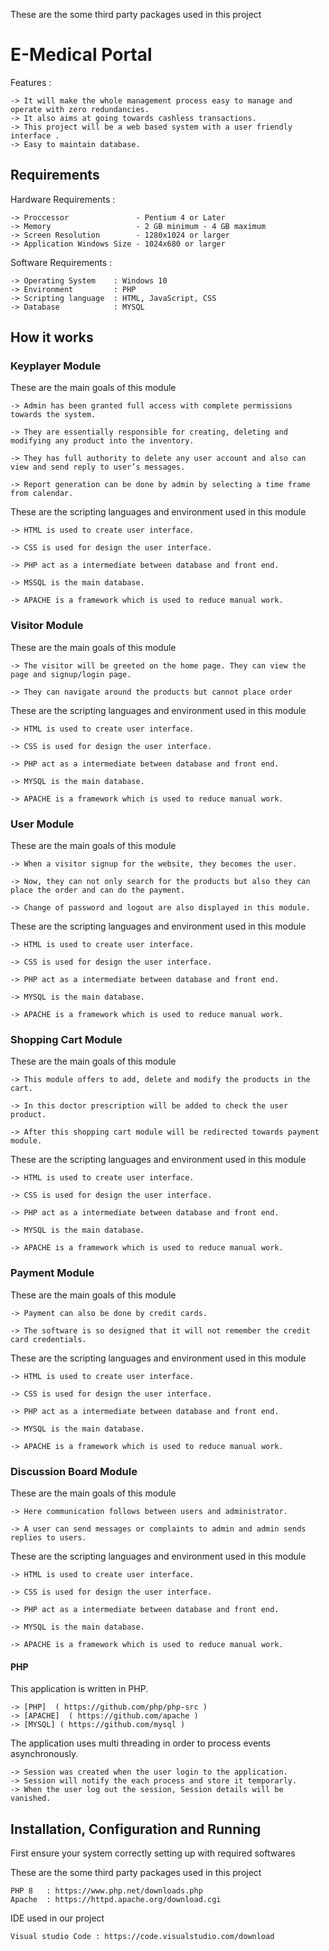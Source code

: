 These are the some third party packages used in this project
# E-Medical Portal 
Features :
	
	-> It will make the whole management process easy to manage and operate with zero redundancies.
 	-> It also aims at going towards cashless transactions.
	-> This project will be a web based system with a user friendly interface .
    -> Easy to maintain database.

## Requirements 

Hardware Requirements :
	
	-> Proccessor 		        - Pentium 4 or Later
	-> Memory    		        - 2 GB minimum - 4 GB maximum
	-> Screen Resolution 	    - 1280x1024 or larger
	-> Application Windows Size - 1024x680 or larger

Software Requirements :

	-> Operating System	   : Windows 10
	-> Environment		   : PHP
	-> Scripting language  : HTML, JavaScript, CSS
	-> Database		       : MYSQL

## How it works

### Keyplayer Module

These are the main goals of this module 

	-> Admin has been granted full access with complete permissions towards the system. 

    -> They are essentially responsible for creating, deleting and modifying any product into the inventory. 
 
    -> They has full authority to delete any user account and also can view and send reply to user’s messages. 
 
    -> Report generation can be done by admin by selecting a time frame from calendar.

These are the scripting languages and environment used in this module 

	-> HTML is used to create user interface.
	
	-> CSS is used for design the user interface.
	
	-> PHP act as a intermediate between database and front end.
	
	-> MSSQL is the main database.
	
	-> APACHE is a framework which is used to reduce manual work.

### Visitor Module

These are the main goals of this module 

	-> The visitor will be greeted on the home page. They can view the page and signup/login page. 

    -> They can navigate around the products but cannot place order

These are the scripting languages and environment used in this module 

	-> HTML is used to create user interface.
	
	-> CSS is used for design the user interface.
	
	-> PHP act as a intermediate between database and front end.
	
	-> MYSQL is the main database.
	
	-> APACHE is a framework which is used to reduce manual work.

### User Module

These are the main goals of this module

	-> When a visitor signup for the website, they becomes the user.

    -> Now, they can not only search for the products but also they can place the order and can do the payment. 
    
	-> Change of password and logout are also displayed in this module.

These are the scripting languages and environment used in this module 

	-> HTML is used to create user interface.
	
	-> CSS is used for design the user interface.
	
	-> PHP act as a intermediate between database and front end.
	
	-> MYSQL is the main database.
	
	-> APACHE is a framework which is used to reduce manual work.

### Shopping Cart Module

These are the main goals of this module

	-> This module offers to add, delete and modify the products in the cart. 
 
    -> In this doctor prescription will be added to check the user product.

    -> After this shopping cart module will be redirected towards payment module.

These are the scripting languages and environment used in this module 

	-> HTML is used to create user interface.
	
	-> CSS is used for design the user interface.
	
	-> PHP act as a intermediate between database and front end.
	
	-> MYSQL is the main database.
	
	-> APACHE is a framework which is used to reduce manual work.

### Payment Module

These are the main goals of this module

	-> Payment can also be done by credit cards. 

    -> The software is so designed that it will not remember the credit card credentials.

These are the scripting languages and environment used in this module 

	-> HTML is used to create user interface.
	
	-> CSS is used for design the user interface.
	
	-> PHP act as a intermediate between database and front end.
	
	-> MYSQL is the main database.
	
	-> APACHE is a framework which is used to reduce manual work.

###  Discussion Board Module

These are the main goals of this module

	-> Here communication follows between users and administrator. 

    -> A user can send messages or complaints to admin and admin sends replies to users.


These are the scripting languages and environment used in this module 

	-> HTML is used to create user interface.
	
	-> CSS is used for design the user interface.
	
	-> PHP act as a intermediate between database and front end.
	
	-> MYSQL is the main database.
	
	-> APACHE is a framework which is used to reduce manual work.

#### PHP 

This application is written in PHP.

	-> [PHP]  ( https://github.com/php/php-src )
	-> [APACHE]  ( https://github.com/apache )
	-> [MYSQL] ( https://github.com/mysql )

The application uses multi threading in order to process events asynchronously.
	
	-> Session was created when the user login to the application.
	-> Session will notify the each process and store it temporarly.
	-> When the user log out the session, Session details will be vanished. 

## Installation, Configuration and Running 

First ensure your system correctly setting up with required softwares 

These are the some third party packages used in this project

	PHP 8   : https://www.php.net/downloads.php   
	Apache  : https://httpd.apache.org/download.cgi

IDE used in our project 

	Visual studio Code : https://code.visualstudio.com/download




